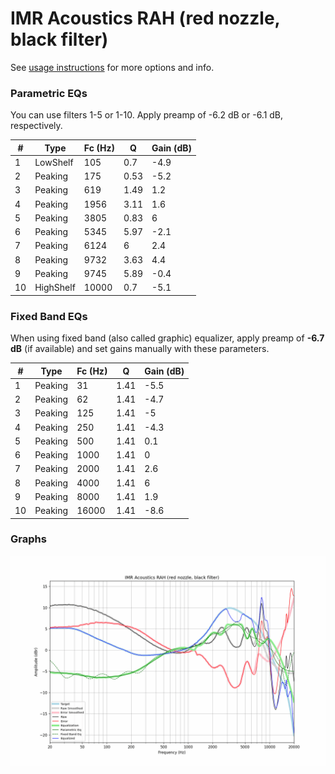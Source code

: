 # IMR Acoustics RAH (red nozzle, black filter)
See [usage instructions](https://github.com/jaakkopasanen/AutoEq#usage) for more options and info.

### Parametric EQs
You can use filters 1-5 or 1-10. Apply preamp of -6.2 dB or -6.1 dB, respectively.

|   # | Type      |   Fc (Hz) |    Q |   Gain (dB) |
|-----|-----------|-----------|------|-------------|
|   1 | LowShelf  |       105 | 0.7  |        -4.9 |
|   2 | Peaking   |       175 | 0.53 |        -5.2 |
|   3 | Peaking   |       619 | 1.49 |         1.2 |
|   4 | Peaking   |      1956 | 3.11 |         1.6 |
|   5 | Peaking   |      3805 | 0.83 |         6   |
|   6 | Peaking   |      5345 | 5.97 |        -2.1 |
|   7 | Peaking   |      6124 | 6    |         2.4 |
|   8 | Peaking   |      9732 | 3.63 |         4.4 |
|   9 | Peaking   |      9745 | 5.89 |        -0.4 |
|  10 | HighShelf |     10000 | 0.7  |        -5.1 |

### Fixed Band EQs
When using fixed band (also called graphic) equalizer, apply preamp of **-6.7 dB** (if available) and set gains manually with these parameters.

|   # | Type    |   Fc (Hz) |    Q |   Gain (dB) |
|-----|---------|-----------|------|-------------|
|   1 | Peaking |        31 | 1.41 |        -5.5 |
|   2 | Peaking |        62 | 1.41 |        -4.7 |
|   3 | Peaking |       125 | 1.41 |        -5   |
|   4 | Peaking |       250 | 1.41 |        -4.3 |
|   5 | Peaking |       500 | 1.41 |         0.1 |
|   6 | Peaking |      1000 | 1.41 |         0   |
|   7 | Peaking |      2000 | 1.41 |         2.6 |
|   8 | Peaking |      4000 | 1.41 |         6   |
|   9 | Peaking |      8000 | 1.41 |         1.9 |
|  10 | Peaking |     16000 | 1.41 |        -8.6 |

### Graphs
![](./IMR%20Acoustics%20RAH%20(red%20nozzle,%20black%20filter).png)
